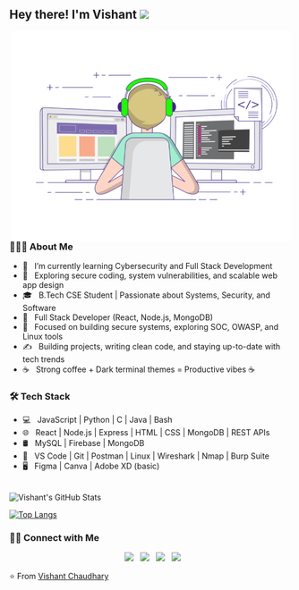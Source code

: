 <h2> Hey there! I'm Vishant <img src="https://github.com/souvikguria98/souvikguria98/blob/master/Hi.gif" width="25"></h2>
<img align="right" alt="GIF" src="https://raw.githubusercontent.com/devSouvik/devSouvik/master/gif3.gif" width="500"/>

<h3> 👨🏻‍💻 About Me </h3>

- 🔭 &nbsp; I’m currently learning Cybersecurity and Full Stack Development  
- 🤔 &nbsp; Exploring secure coding, system vulnerabilities, and scalable web app design  
- 🎓 &nbsp; B.Tech CSE Student | Passionate about Systems, Security, and Software  
- 💼 &nbsp; Full Stack Developer (React, Node.js, MongoDB)  
- 🌱 &nbsp; Focused on building secure systems, exploring SOC, OWASP, and Linux tools  
- ✍️ &nbsp; Building projects, writing clean code, and staying up-to-date with tech trends  
- ☕ &nbsp; Strong coffee + Dark terminal themes = Productive vibes ☕

<h3>🛠 Tech Stack</h3>

- 💻 &nbsp; JavaScript | Python | C | Java | Bash  
- 🌐 &nbsp; React | Node.js | Express | HTML | CSS | MongoDB | REST APIs  
- 🛢 &nbsp; MySQL | Firebase | MongoDB  
- 🔧 &nbsp; VS Code | Git | Postman | Linux | Wireshark | Nmap | Burp Suite  
- 🖥 &nbsp; Figma | Canva | Adobe XD (basic)  

<br>

<img align="center" src="https://github-readme-stats.vercel.app/api?username=vishantchaudhary&include_all_commits=true&count_private=true&show_icons=true&line_height=20&title_color=7A7ADB&icon_color=2234AE&text_color=D3D3D3&bg_color=0,000000,130F40" alt="Vishant's GitHub Stats">

</br>

[![Top Langs](https://github-readme-stats.vercel.app/api/top-langs/?username=vishantchaudhary&layout=compact&text_color=daf7dc&bg_color=151515)](https://github.com/vishantchaudhary/github-readme-stats)

<h3> 🤝🏻 Connect with Me </h3>

<p align="center">
&nbsp; <a href="https://twitter.com/vishantcodes" target="_blank" rel="noopener noreferrer"><img src="https://img.icons8.com/plasticine/100/000000/twitter.png" width="50" /></a>  
&nbsp; <a href="https://www.instagram.com/vishant.codes/" target="_blank" rel="noopener noreferrer"><img src="https://img.icons8.com/plasticine/100/000000/instagram-new.png" width="50" /></a>  
&nbsp; <a href="https://www.linkedin.com/in/vishant-chaudhary/" target="_blank" rel="noopener noreferrer"><img src="https://img.icons8.com/plasticine/100/000000/linkedin.png" width="50" /></a>
&nbsp; <a href="mailto:vishantchaudhary.dev@gmail.com" target="_blank" rel="noopener noreferrer"><img src="https://img.icons8.com/plasticine/100/000000/gmail.png"  width="50" /></a>
</p>

⭐️ From [Vishant Chaudhary](https://github.com/vishantchaudhary)
